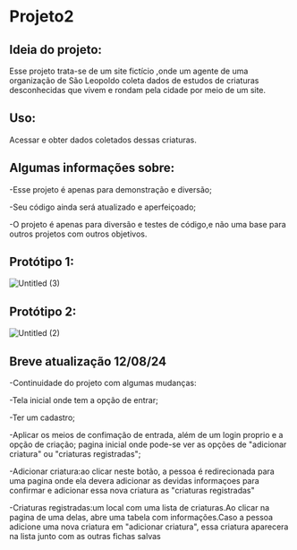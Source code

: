 # Projeto2

## Ideia do projeto:

Esse projeto trata-se de um site fictício ,onde um agente de uma organização de São Leopoldo coleta dados de estudos de criaturas desconhecidas que vivem e rondam pela cidade por meio de um site. 

## Uso:

Acessar e obter dados coletados dessas criaturas.

## Algumas informações sobre:

-Esse projeto é apenas para demonstração e diversão;

-Seu código ainda será atualizado e aperfeiçoado;

-O projeto é apenas para diversão e testes de código,e não uma base para outros projetos com outros objetivos.

## Protótipo 1:

![Untitled (3)](https://github.com/LorenzoDeckmann/Projeto2/assets/131269251/0250ff14-c73f-4030-9eac-551a8b818988)

## Protótipo 2:

![Untitled (2)](https://github.com/LorenzoDeckmann/Projeto2/assets/131269251/cb20c7e2-2a72-46d5-9c75-c8cae8fa77f6)

## Breve atualização 12/08/24

-Continuidade do projeto com algumas mudanças:

-Tela inicial onde tem a opção de entrar;

-Ter um cadastro;

-Aplicar os meios de confimação de entrada, além de um login proprio e a opção de criação;
pagina inicial onde pode-se ver as opções de "adicionar criatura" ou "criaturas registradas";

-Adicionar criatura:ao clicar neste botão, a pessoa é redirecionada para uma pagina onde ela 
devera adicionar as devidas informaçoes para confirmar e adicionar essa nova criatura as "criaturas registradas"

-Criaturas registradas:um local com uma lista de criaturas.Ao clicar na pagina de uma delas, abre uma tabela com 
informações.Caso a pessoa adicione uma nova criatura em "adicionar criatura", essa criatura aparecera na lista 
junto com as outras fichas salvas
 

